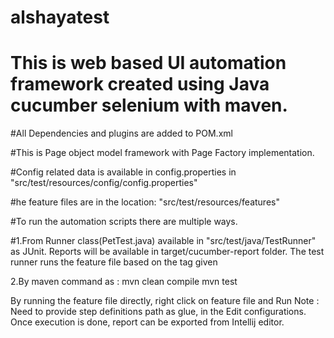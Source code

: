 # alshayatest

<h1> This is web based UI automation framework created using Java cucumber selenium with maven. </h1>

#All Dependencies and plugins are added to POM.xml

#This is Page object model framework with Page Factory implementation.

#Config related data is available in config.properties in "src/test/resources/config/config.properties"

#he feature files are in the location: "src/test/resources/features"

#To run the automation scripts there are multiple ways.

#1.From Runner class(PetTest.java) available in "src/test/java/TestRunner" as JUnit. Reports will be available in target/cucumber-report folder. The test runner runs the feature file based on the tag given

2.By maven command as : mvn clean compile mvn test

By running the feature file directly, right click on feature file and Run Note : Need to provide step definitions path as glue, in the Edit configurations. Once execution is done, report can be exported from Intellij editor.
